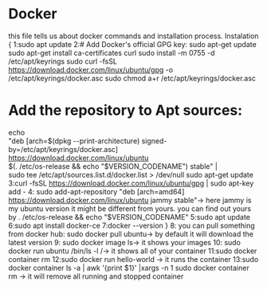 # Docker

this file tells us about docker commands and installation process.
Instalation
{
  1:sudo apt update
  2:# Add Docker's official GPG key:
sudo apt-get update
sudo apt-get install ca-certificates curl
sudo install -m 0755 -d /etc/apt/keyrings
sudo curl -fsSL https://download.docker.com/linux/ubuntu/gpg -o /etc/apt/keyrings/docker.asc
sudo chmod a+r /etc/apt/keyrings/docker.asc

# Add the repository to Apt sources:
echo \
  "deb [arch=$(dpkg --print-architecture) signed-by=/etc/apt/keyrings/docker.asc] https://download.docker.com/linux/ubuntu \
  $(. /etc/os-release && echo "$VERSION_CODENAME") stable" | \
  sudo tee /etc/apt/sources.list.d/docker.list > /dev/null
sudo apt-get update
  3:curl -fsSL https://download.docker.com/linux/ubuntu/gpg | sudo apt-key add -
  4: sudo add-apt-repository "deb [arch=amd64] https://download.docker.com/linux/ubuntu jammy stable"-> here jammy is my ubuntu version it might be different from yours. you can find out yours by  . /etc/os-release && echo "$VERSION_CODENAME"
  5:sudo apt update
  6:sudo apt install docker-ce
  7:docker --version
}
  8: you can pull something from docker hub: sudo docker pull ubuntu-> by default it will download the latest version
  9: sudo docker image ls-> it shows your images
  10: sudo docker run ubuntu /bin/ls -l /-> it shows all of your container
  11:sudo docker container rm <NO of container>
  12:sudo docker run hello-world -> it runs the container
  13:sudo docker container ls -a | awk '{print $1}' |xargs -n 1 sudo docker container rm -> it will remove all running and stopped container
  
 
